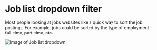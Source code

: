 # Job list dropdown filter

Most people looking at jobs websites like a quick way to sort the job postings. For example, jobs could be sorted by the type of employment - full-time, part-time, etc.

![Image of Job list dropdown](<../.gitbook/assets/90 (1).png>)
